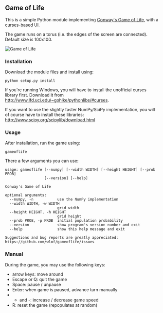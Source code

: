 ## Game of Life

This is a simple Python module implementing [Conway's Game of Life](https://en.wikipedia.org/wiki/Conway%27s_Game_of_Life), with a curses-based UI.

The game runs on a torus (i.e. the edges of the screen are connected). Default size is 100x100.

![Game of Life](https://i.imgur.com/nkn2XLz.gif)

### Installation
Download the module files and install using:
```
python setup.py install
```

If you're running Windows, you will have to install the unofficial curses library first. Download it from http://www.lfd.uci.edu/~gohlke/pythonlibs/#curses.

If you want to use the slightly faster NumPy/SciPy implementation, you will of course have to install these libraries: http://www.scipy.org/scipylib/download.html

### Usage
After installation, run the game using:
```
gameoflife
```

There a few arguments you can use:
```
usage: gameoflife [--numpy] [--width WIDTH] [--height HEIGHT] [--prob PROB]
                  [--version] [--help]

Conway's Game of Life

optional arguments:
  --numpy, -n           use the NumPy implementation
  --width WIDTH, -w WIDTH
                        grid width
  --height HEIGHT, -h HEIGHT
                        grid height
  --prob PROB, -p PROB  initial population probability
  --version             show program's version number and exit
  --help                show this help message and exit

Suggestions and bug reports are greatly appreciated:
https://github.com/wlof/gameoflife/issues
```

### Manual
During the game, you may use the following keys:
- arrow keys: move around
- Escape or Q: quit the game
- Space: pause / unpause
- Enter: when game is paused, advance turn manually
- + and -: increase / decrease game speed
- R: reset the game (repopulates at random)
